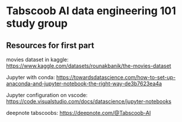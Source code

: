 # Tabscoob AI data engineering 101 study group

## Resources for first part

movies dataset in kaggle:
https://www.kaggle.com/datasets/rounakbanik/the-movies-dataset

Jupyter with conda:
https://towardsdatascience.com/how-to-set-up-anaconda-and-jupyter-notebook-the-right-way-de3b7623ea4a

Jupyter configuration on vscode:
https://code.visualstudio.com/docs/datascience/jupyter-notebooks

deepnote tabscoobs:
https://deepnote.com/@Tabscoob-AI
